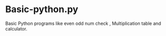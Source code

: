 # Basic-python.py
Basic Python programs like even odd num check , Multiplication table and calculator.
